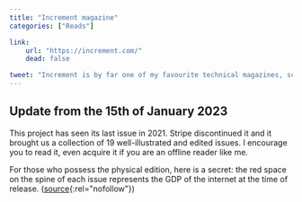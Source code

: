 ```yaml
---
title: "Increment magazine"
categories: ["Reads"]

link:
    url: "https://increment.com/"
    dead: false

tweet: "Increment is by far one of my favourite technical magazines, scouting the industry for interesting facts about each topic"
---
```


## Update from the 15th of January 2023

This project has seen its last issue in 2021. Stripe discontinued it and it brought us a collection of 19
well-illustrated and edited issues. I encourage you to read it, even acquire it if you are an offline reader like me.

For those who possess the physical edition, here is a secret: the red space on the spine of each issue represents the
GDP of the internet at the time of release. ([source](https://twitter.com/patrickc/status/1569348493126569984){:rel="nofollow"})
